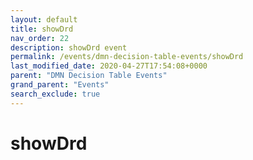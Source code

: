 ```yaml
---
layout: default
title: showDrd
nav_order: 22
description: showDrd event
permalink: /events/dmn-decision-table-events/showDrd
last_modified_date: 2020-04-27T17:54:08+0000
parent: "DMN Decision Table Events"
grand_parent: "Events"
search_exclude: true
---
```


# showDrd
